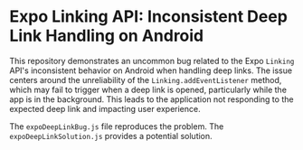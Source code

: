 # Expo Linking API: Inconsistent Deep Link Handling on Android

This repository demonstrates an uncommon bug related to the Expo `Linking` API's inconsistent behavior on Android when handling deep links.  The issue centers around the unreliability of the `Linking.addEventListener` method, which may fail to trigger when a deep link is opened, particularly while the app is in the background. This leads to the application not responding to the expected deep link and impacting user experience. 

The `expoDeepLinkBug.js` file reproduces the problem. The `expoDeepLinkSolution.js` provides a potential solution. 
